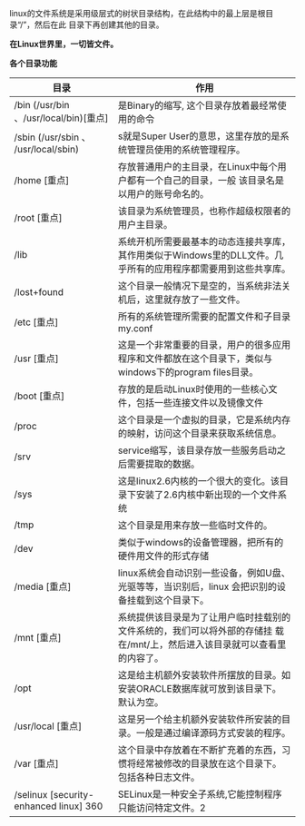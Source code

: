 linux的文件系统是采用级层式的树状目录结构，在此结构中的最上层是根目录“/”，然后在此 目录下再创建其他的目录。

**在Linux世界里，一切皆文件。**

**各个目录功能**

| 目录                                   | 作用                                                         |
| -------------------------------------- | ------------------------------------------------------------ |
| /bin (/usr/bin 、/usr/local/bin)[重点] | 是Binary的缩写, 这个目录存放着最经常使用的命令               |
| /sbin (/usr/sbin 、 /usr/local/sbin)   | s就是Super User的意思，这里存放的是系统管理员使用的系统管理程序。 |
| /home [重点]                           | 存放普通用户的主目录，在Linux中每个用户都有一个自己的目录，一般 该目录名是以用户的账号命名的。 |
| /root [重点]                           | 该目录为系统管理员，也称作超级权限者的用户主目录。           |
| /lib                                   | 系统开机所需要最基本的动态连接共享库，其作用类似于Windows里的DLL文件。几 乎所有的应用程序都需要用到这些共享库。 |
| /lost+found                            | 这个目录一般情况下是空的，当系统非法关机后，这里就存放了一些文件。 |
| /etc [重点]                            | 所有的系统管理所需要的配置文件和子目录 my.conf               |
| /usr [重点]                            | 这是一个非常重要的目录，用户的很多应用程序和文件都放在这个目录下，类似与 windows下的program files目录。 |
| /boot [重点]                           | 存放的是启动Linux时使用的一些核心文件，包括一些连接文件以及镜像文件 |
| /proc                                  | 这个目录是一个虚拟的目录，它是系统内存的映射，访问这个目录来获取系统信息。 |
| /srv                                   | service缩写，该目录存放一些服务启动之后需要提取的数据。      |
| /sys                                   | 这是linux2.6内核的一个很大的变化。该目录下安装了2.6内核中新出现的一个文件系统 |
| /tmp                                   | 这个目录是用来存放一些临时文件的。                           |
| /dev                                   | 类似于windows的设备管理器，把所有的硬件用文件的形式存储      |
| /media [重点]                          | linux系统会自动识别一些设备，例如U盘、光驱等等，当识别后，linux 会把识别的设备挂载到这个目录下。 |
| /mnt [重点]                            | 系统提供该目录是为了让用户临时挂载别的文件系统的，我们可以将外部的存储挂 载在/mnt/上，然后进入该目录就可以查看里的内容了。 |
| /opt                                   | 这是给主机额外安装软件所摆放的目录。如安装ORACLE数据库就可放到该目录下。 默认为空。 |
| /usr/local [重点]                      | 这是另一个给主机额外安装软件所安装的目录。一般是通过编译源码方式安装的程序。 |
| /var [重点]                            | 这个目录中存放着在不断扩充着的东西，习惯将经常被修改的目录放在这个目录下。 包括各种日志文件。 |
| /selinux [security-enhanced linux] 360 | SELinux是一种安全子系统,它能控制程序只能访问特定文件。2      |

